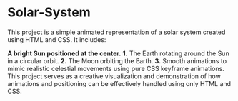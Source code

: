 # Solar-System
This project is a simple animated representation of a solar system created using HTML and CSS. It includes:

**A bright Sun positioned at the center.**
**1.** The Earth rotating around the Sun in a circular orbit.
**2.** The Moon orbiting the Earth.
**3.** Smooth animations to mimic realistic celestial movements using pure CSS keyframe animations.
This project serves as a creative visualization and demonstration of how animations and positioning can be effectively handled using only HTML and CSS.
